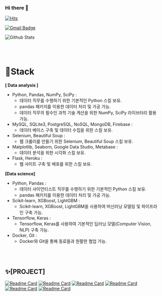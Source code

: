 ### Hi there 👋

<!--
**janlight/janlight** is a ✨ _special_ ✨ repository because its `README.md` (this file) appears on your GitHub profile.

Here are some ideas to get you started:

- 🔭 I’m currently working on ...
- 🌱 I’m currently learning ...
- 👯 I’m looking to collaborate on ...
- 🤔 I’m looking for help with ...
- 💬 Ask me about ...
- 📫 How to reach me: ...
- 😄 Pronouns: ...
- ⚡ Fun fact: ...
-->

[![Hits](https://hits.seeyoufarm.com/api/count/incr/badge.svg?url=https%3A%2F%2Fgithub.com%2Fjanlight&count_bg=%23646E5D&title_bg=%234673C6&icon=datacamp.svg&icon_color=%23E7E7E7&title=data+scientist&edge_flat=false)](https://hits.seeyoufarm.com)

[![Gmail Badge](https://img.shields.io/badge/Gmail-d14836?style=flat-square&logo=Gmail&logoColor=white&link=mailto:jan17light@gmail.com)](mailto:jan17light@gmail.com)


![Github Stats](https://github-readme-stats.vercel.app/api?username=janlight&theme=algolia&show_icons=true)

<br></br>

# **🌱Stack**

**[ Data analysis ]** 

- Python, Pandas, NumPy, SciPy :
    - 데이터 직무를 수행하기 위한 기본적인 Python 스킬 보유.
    - pandas 패키지를 이용한 데이터 처리 및 가공 가능.
    - 데이터 직무의 필수인 과학 기술 계산을 위한 NumPy, SciPy 라이브러리 활용 가능.
- MySQL, SQLite3, PostgreSQL, NoSQL, MongoDB, Firebase :
    - 데이터 베이스 구축 및 데이터 수집을 위한 스킬 보유.
- Selenium, Beautiful Soup :
    - 웹 크롤러를 만들기 위한 Selenium, Beautiful Soup 스킬 보유.
- Matplotlib, Seaborn, Google Data Studio, Metabase :
    - 데이터 분석을 위한 시각화 스킬 보유.
- Flask, Heroku :
    - 웹 사이트 구축 및 배포를 위한 스킬 보유.

**[Data science]** 

- Python, Pandas :
    - 데이터 사이언티스트 직무를 수행하기 위한 기본적인 Python 스킬 보유.
    - pandas 패키지를 이용한 데이터 처리 및 가공 가능.
- Scikit-learn, XGBoost, LightGBM :
    - Scikit-learn, XGBoost, LightGBM을 사용하여 머신러닝 모델링 및 파이프라인 구축 가능.
- Tensorflow, Keras :
    - Tensorflow, Keras를 사용하여 기본적인 딥러닝 모델(Computer Vision, NLP) 구축 가능.
- Docker, Git :
    - Docker와 Git을 통해 동료들과 원활한 협업 가능.



<br></br>
##    ✨[PROJECT]
[![Readme Card](https://github-readme-stats.vercel.app/api/pin/?username=janlight&theme=radical&repo=VideoGame_analysis-project)](https://github.com/janlight/VideoGame_analysis-project)
[![Readme Card](https://github-readme-stats.vercel.app/api/pin/?username=janlight&theme=midnight-purple&repo=HeartDisease_ML-project)](https://github.com/janlight/HeartDisease_ML-project)
[![Readme Card](https://github-readme-stats.vercel.app/api/pin/?username=janlight&theme=highcontrast&repo=API-Project)](https://github.com/janlight/API-Project)
[![Readme Card](https://github-readme-stats.vercel.app/api/pin/?username=janlight&theme=midnight-purple&repo=Covid-19_X-ray_DL_project)](https://github.com/janlight/Covid-19_X-ray_DL_project)
[![Readme Card](https://github-readme-stats.vercel.app/api/pin/?username=janlight&theme=midnight-purple&repo=DL_ML-Recommendation-System-Speech-Data)](https://github.com/janlight/DL_ML-Recommendation-System-Speech-Data)
[![Readme Card](https://github-readme-stats.vercel.app/api/pin/?username=janlight&theme=highcontrast&repo=log-data-analysis-project)](https://github.com/janlight/log-data-analysis-project)
<br></br>
